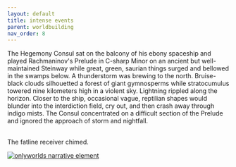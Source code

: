 ```yaml
---
layout: default
title: intense events
parent: worldbuilding
nav_order: 8
---
```


<div class="ow-story-box">
  The Hegemony Consul sat on the balcony of his ebony spaceship and played Rachmaninov's Prelude in C-sharp Minor on an ancient but well-maintained Steinway while great, green, saurian things surged and bellowed in the swamps below. A thunderstorm was brewing to the north. Bruise-black clouds silhouetted a forest of giant gymnosperms while stratocumulus towered nine kilometers high in a violent sky. Lightning rippled along the horizon. Closer to the ship, occasional vague, reptilian shapes would blunder into the interdiction field, cry out, and then crash away through indigo mists. <span class="ow-highlight">The Consul concentrated on a difficult section of the Prelude and ignored the approach of storm and nightfall.<br><br>

  The fatline receiver chimed.</span>
</div>

<div class="ow-screenshot">
  <a href="https://onlyworlds.com/map_tool" target="_blank">
    <img src="/assets/images/screenshots/intense-events-map-tool.png" alt="onlyworlds narrative element">
  </a>
</div>
 
